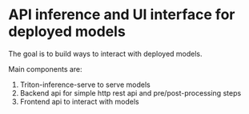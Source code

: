 # API inference and UI interface for deployed models

The goal is to build ways to interact with deployed models.

Main components are:
1. Triton-inference-serve to serve models
2. Backend api for simple http rest api and
pre/post-processing steps
3. Frontend api to interact with models
